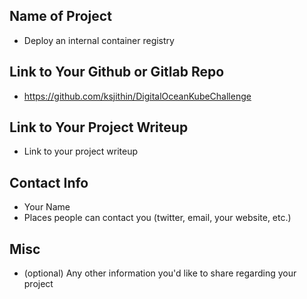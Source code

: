 ## Name of Project 
* Deploy an internal container registry
 
## Link to Your Github or Gitlab Repo
* https://github.com/ksjithin/DigitalOceanKubeChallenge

## Link to Your Project Writeup
* Link to your project writeup

## Contact Info
* Your Name
* Places people can contact you (twitter, email, your website, etc.)

## Misc 
* (optional) Any other information you'd like to share regarding your project
